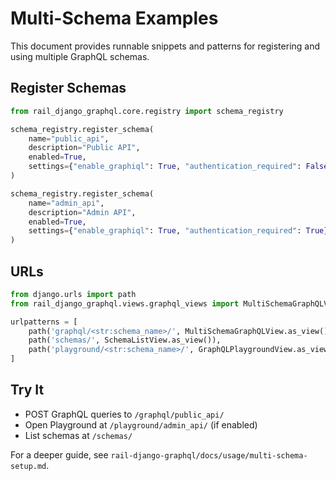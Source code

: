 # Multi-Schema Examples

This document provides runnable snippets and patterns for registering and using multiple GraphQL schemas.

## Register Schemas

```python
from rail_django_graphql.core.registry import schema_registry

schema_registry.register_schema(
    name="public_api",
    description="Public API",
    enabled=True,
    settings={"enable_graphiql": True, "authentication_required": False},
)

schema_registry.register_schema(
    name="admin_api",
    description="Admin API",
    enabled=True,
    settings={"enable_graphiql": True, "authentication_required": True},
)
```

## URLs

```python
from django.urls import path
from rail_django_graphql.views.graphql_views import MultiSchemaGraphQLView, SchemaListView, GraphQLPlaygroundView

urlpatterns = [
    path('graphql/<str:schema_name>/', MultiSchemaGraphQLView.as_view()),
    path('schemas/', SchemaListView.as_view()),
    path('playground/<str:schema_name>/', GraphQLPlaygroundView.as_view()),
]
```

## Try It

- POST GraphQL queries to `/graphql/public_api/`
- Open Playground at `/playground/admin_api/` (if enabled)
- List schemas at `/schemas/`

For a deeper guide, see `rail-django-graphql/docs/usage/multi-schema-setup.md`.